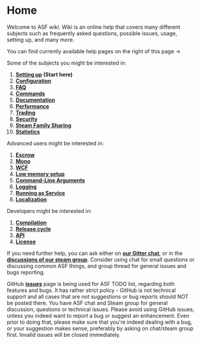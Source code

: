 # Home

Welcome to ASF wiki. Wiki is an online help that covers many different subjects such as frequently asked questions, possible issues, usage, setting up, and many more.

You can find currently available help pages on the right of this page ->

Some of the subjects you might be interested in:

1. **[Setting up](https://github.com/JustArchi/ArchiSteamFarm/wiki/Setting-up)** **(Start here)**
2. **[Configuration](https://github.com/JustArchi/ArchiSteamFarm/wiki/Configuration)**
3. **[FAQ](https://github.com/JustArchi/ArchiSteamFarm/wiki/FAQ)**
4. **[Commands](https://github.com/JustArchi/ArchiSteamFarm/wiki/Commands)**
5. **[Documentation](https://github.com/JustArchi/ArchiSteamFarm/wiki/Documentation)**
6. **[Performance](https://github.com/JustArchi/ArchiSteamFarm/wiki/Performance)**
7. **[Trading](https://github.com/JustArchi/ArchiSteamFarm/wiki/Trading)**
8. **[Security](https://github.com/JustArchi/ArchiSteamFarm/wiki/Security)**
9. **[Steam Family Sharing](https://github.com/JustArchi/ArchiSteamFarm/wiki/Steam-Family-Sharing)**
10. **[Statistics](https://github.com/JustArchi/ArchiSteamFarm/wiki/Statistics)**

Advanced users might be interested in:

1. **[Escrow](https://github.com/JustArchi/ArchiSteamFarm/wiki/Escrow)**
2. **[Mono](https://github.com/JustArchi/ArchiSteamFarm/wiki/Mono)**
3. **[WCF](https://github.com/JustArchi/ArchiSteamFarm/wiki/WCF)**
4. **[Low memory setup](https://github.com/JustArchi/ArchiSteamFarm/wiki/Low-memory-setup)**
5. **[Command-Line Arguments](https://github.com/JustArchi/ArchiSteamFarm/wiki/Command-Line-Arguments)**
6. **[Logging](https://github.com/JustArchi/ArchiSteamFarm/wiki/Logging)**
7. **[Running as Service](https://github.com/JustArchi/ArchiSteamFarm/wiki/Running-as-Service)**
8. **[Localization](https://github.com/JustArchi/ArchiSteamFarm/wiki/Localization)**

Developers might be interested in:

1. **[Compilation](https://github.com/JustArchi/ArchiSteamFarm/wiki/Compilation)**
2. **[Release cycle](https://github.com/JustArchi/ArchiSteamFarm/wiki/Release-cycle)**
3. **[API](https://github.com/JustArchi/ArchiSteamFarm/wiki/API)**
4. **[License](https://github.com/JustArchi/ArchiSteamFarm/wiki/License)**

If you need further help, you can ask either on **[our Gitter chat](https://gitter.im/JustArchi/ArchiSteamFarm)**, or in the **[discussions of our steam group](http://steamcommunity.com/groups/ascfarm/discussions/1/)**. Consider using chat for small questions or discussing common ASF things, and group thread for general issues and bugs reporting.

GitHub **[issues](https://github.com/JustArchi/ArchiSteamFarm/issues)** page is being used for ASF TODO list, regarding both features and bugs. It has rather strict policy - GitHub is not technical support and all cases that are not suggestions or bug reports should NOT be posted there. You have ASF chat and Steam group for general discussion, questions or technical issues. Please avoid using GitHub issues, unless you indeed want to report a bug or suggest an enhancement. Even prior to doing that, please make sure that you're indeed dealing with a bug, or your suggestion makes sense, preferably by asking on chat/steam group first. Invalid issues will be closed immediately.